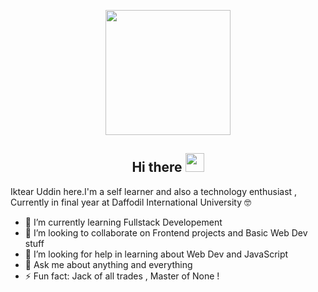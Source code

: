 <p align="center">
  
<img src="https://camo.githubusercontent.com/3b7c592ede97b6138ffd4b1cc1541c2f3b11fd39/687474703a2f2f33312e6d656469612e74756d626c722e636f6d2f31376665613932306666333665663466356238373764353231366137616164392f74756d626c725f6d6f39786a65387a5a34317163626975666f315f313238302e676966"  width ="200">

</p>
<h2 align="Center">  Hi there <img src="https://media.giphy.com/media/WUlplcMpOCEmTGBtBW/giphy.gif" width="30"> </h3>

Iktear Uddin here.I'm a self learner and also a technology enthusiast , Currently in final year  at Daffodil International University 🤓

- 🌱 I’m currently learning Fullstack Developement
- 👯 I’m looking to collaborate on Frontend projects and Basic Web Dev stuff
- 🤔 I’m looking for help in learning about Web Dev and JavaScript 
- 💬 Ask me about anything and everything 
- ⚡ Fun fact: Jack of all trades , Master of None ! 



